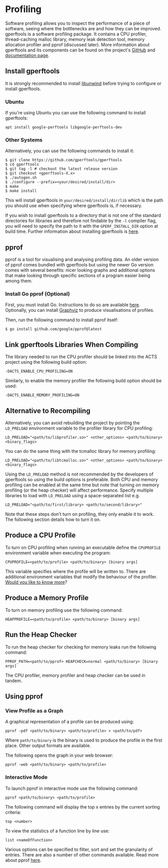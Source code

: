 # Profiling

Software profiling allows you to inspect the performance of a piece of software, seeing where the bottlenecks are and how they can be improved.
gperftools is a software profiling package. It contains a CPU profiler, thread-caching malloc library, memory leak detection tool, memory allocation profiler and pprof (discussed later). More information about gperftools and its components can be found on the project's [GitHub](https://github.com/gperftools/gperftools) and [documentation page](https://gperftools.github.io/gperftools/).

## Install gperftools

It is strongly recommended to install [libunwind](https://github.com/libunwind/libunwind) before trying to configure or install gperftools.

### Ubuntu

If you're using Ubuntu you can use the following command to install gperftools:

```
apt install google-perftools libgoogle-perftools-dev
```

### Other Systems

Alternatively, you can use the following commands to install it:

```console
$ git clone https://github.com/gperftools/gperftools
$ cd gperftools
$ git tag -l # checkout the latest release version
$ git checkout <gperftools-X.x>
$ ./autogen.sh
$ ./configure --prefix=<your/desired/install/dir>
$ make
$ make install
```

This will install gperftools in `your/desired/install/dir/lib` which is the path you should use when specifying where gperftools is, if necessary.

If you wish to install gperftools to a directory that is not one of the standard directories for libraries and therefore not findable by the `-l` compiler flag, you will need to specify the path to it with the `GPERF_INSTALL_DIR` option at build time.
Further information about installing gperftools is [here](https://github.com/gperftools/gperftools/blob/master/INSTALL).

## pprof

pprof is a tool for visualising and analysing profiling data.
An older version of pprof comes bundled with gperftools but using the newer Go version comes with several benefits: nicer looking graphs and additional options that make looking through specific sections of a program easier being among them.

### Install Go pprof (Optional)

First, you must install Go. Instructions to do so are available [here](https://go.dev/doc/install).
Optionally, you can install [Graphviz](http://www.graphviz.org/download/) to produce visualisations of profiles.

Then, run the following command to install pprof itself:

```console
$ go install github.com/google/pprof@latest
```

## Link gperftools Libraries When Compiling

The library needed to run the CPU profiler should be linked into the ACTS project using the following build option:

```
-DACTS_ENABLE_CPU_PROFILING=ON
```

Similarly, to enable the memory profiler the following build option should be used:

```
-DACTS_ENABLE_MEMORY_PROFILING=ON
```

## Alternative to Recompiling

Alternatively, you can avoid rebuilding the project by pointing the `LD_PRELOAD` environment variable to the profiler library for CPU profiling:

```
LD_PRELOAD="<path/to/libprofiler.so>" <other_options> <path/to/binary> <binary_flags>
```

You can do the same thing with the tcmalloc library for memory profiling:

```
LD_PRELOAD="<path/to/libtcmalloc.so>" <other_options> <path/to/binary> <binary_flags>
```

Using the `LD_PRELOAD` method is not recommended by the developers of gperftools so using the build options is preferable. Both CPU and memory profiling can be enabled at the same time but note that turning on memory profiling (or the heap checker) will affect performance.
Specify multiple libraries to load with `LD_PRELOAD` using a space-separated list e.g.

```
LD_PRELOAD="<path/to/first/library> <path/to/second/library>"
```

Note that these steps don't turn on profiling, they only enable it to work. The following section details how to turn it on.

## Produce a CPU Profile

To turn on CPU profiling when running an executable define the `CPUPROFILE` environment variable when executing the program:

```
CPUPROFILE=<path/to/profile> <path/to/binary> [binary args]
```

This variable specifies where the profile will be written to.
There are additional environment variables that modify the behaviour of the profiler.
[Would you like to know more](https://github.com/gperftools/gperftools)?

## Produce a Memory Profile

To turn on memory profiling use the following command:

```
HEAPPROFILE=<path/to/profile> <path/to/binary> [binary args]
```

## Run the Heap Checker

To run the heap checker for checking for memory leaks run the following command:

```
PPROF_PATH=<path/to/pprof> HEAPCHECK=normal <path/to/binary> [binary args]
```

The CPU profiler, memory profiler and heap checker can be used in tandem.

## Using pprof

### View Profile as a Graph

A graphical representation of a profile can be produced using:

```
pprof -pdf <path/to/binary> <path/to/profile> > <path/to/pdf>
```

Where `path/to/binary` is the binary is used to produce the profile in the first place.
Other output formats are available.

The following opens the graph in your web browser:

```
pprof -web <path/to/binary> <path/to/profile>
```

### Interactive Mode

To launch pprof in interactive mode use the following command:

```
pprof <path/to/binary> <path/to/profile>
```

The following command will display the top x entries by the current sorting criteria:

```
top <number>
```

To view the statistics of a function line by line use:

```
list <nameOfFunction>
```

Various options can be specified to filter, sort and set the granularity of entries.
There are also a number of other commands available.
Read more about pprof [here](https://github.com/google/pprof).
